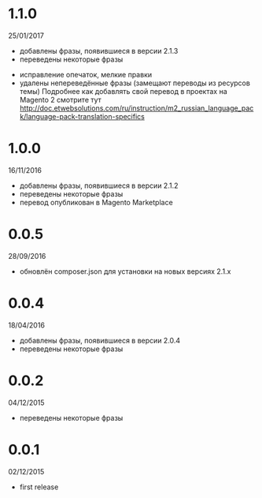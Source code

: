 1.1.0
=====
25/01/2017
  + добавлены фразы, появившиеся в версии 2.1.3
  + переведены некоторые фразы
  * исправление опечаток, мелкие правки
  * удалены непереведённые фразы (замещают переводы из ресурсов темы)
    Подробнее как добавлять свой перевод в проектах на Magento 2 смотрите тут 
    http://doc.etwebsolutions.com/ru/instruction/m2_russian_language_pack/language-pack-translation-specifics

1.0.0
=====
16/11/2016
  + добавлены фразы, появившиеся в версии 2.1.2
  + переведены некоторые фразы
  + перевод опубликован в Magento Marketplace

0.0.5
=====
28/09/2016
  + обновлён composer.json для установки на новых версиях 2.1.x

0.0.4
=====
18/04/2016
  + добавлены фразы, появившиеся в версии 2.0.4
  + переведены некоторые фразы

0.0.2
=====
04/12/2015
  + переведены некоторые фразы

0.0.1
=====
02/12/2015
  + first release